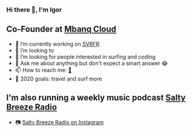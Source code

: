 ### Hi there 👋, I'm Igor

## Co-Founder at [Mbanq Cloud](https://mbanq.com/cloud)

- 🔭 I’m currently working on [SVRFR](https://svrfr.com)
- 👯 I’m looking to 
- 🤔 I’m looking for people interested in surfing and coding
- 💬 Ask me about anything but don't expect a smart answer 😂
- 📫 How to reach me: [📧](mailto:igor.kostyuchenok@gmail.com)
- 🥅 2020 goals: travel and surf more

## I'm also running a weekly music podcast [Salty Breeze Radio](https://www.mixcloud.com/saltybreezeradio/)
- 📷 [Salty Breeze Radio on Instagram](https://www.instagram.com/saltybreezeradio/)


